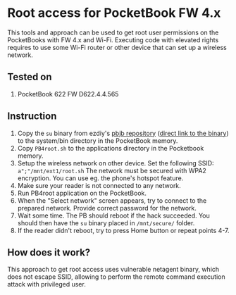 # Root access for PocketBook FW 4.x
This tools and approach can be used to get root user permissions on the PocketBooks with FW 4.x and Wi-Fi.
Executing code with elevated rights requires to use some Wi-Fi router or other device that can set up a wireless network.

## Tested on
1. PocketBook 622 FW D622.4.4.565

## Instruction
1. Copy the `su` binary from ezdiy's [pbjb repository](https://github.com/ezdiy/pbjb) ([direct link to the binary](https://github.com/ezdiy/pbjb/raw/master/su)) to the system/bin directory in the PocketBook memory.
1. Copy `PB4root.sh` to the applications directory in the Pocketbook memory.
1. Setup the wireless network on other device. Set the following SSID: `a";"/mnt/ext1/root.sh` The network must be secured with WPA2 encryption. You can use eg. the phone's hotspot feature.
1. Make sure your reader is not connected to any network.
1. Run PB4root application on the PocketBook.
1. When the "Select network" screen appears, try to connect to the prepared network. Provide correct password for the network.
1. Wait some time. The PB should reboot if the hack succeeded. You should then have the `su` binary placed in `/mnt/secure/` folder.
1. If the reader didn't reboot, try to press Home button or repeat points 4-7.

## How does it work?
This approach to get root access uses vulnerable netagent binary, which does not escape SSID, allowing to perform the remote command execution attack with privileged user.

